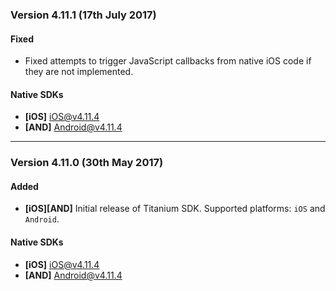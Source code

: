 ### Version 4.11.1 (17th July 2017)
#### Fixed
- Fixed attempts to trigger JavaScript callbacks from native iOS code if they are not implemented.

#### Native SDKs
- **[iOS]** [iOS@v4.11.4][ios_sdk_v4.11.4]
- **[AND]** [Android@v4.11.4][android_sdk_v4.11.4]

---

### Version 4.11.0 (30th May 2017)
#### Added
- **[iOS][AND]** Initial release of Titanium SDK. Supported platforms: `iOS` and `Android`.

#### Native SDKs
- **[iOS]** [iOS@v4.11.4][ios_sdk_v4.11.4]
- **[AND]** [Android@v4.11.4][android_sdk_v4.11.4]

[ios_sdk_v4.11.4]: https://github.com/adjust/ios_sdk/tree/v4.11.4

[android_sdk_v4.11.4]: https://github.com/adjust/android_sdk/tree/v4.11.4
